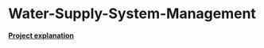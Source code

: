 # Water-Supply-System-Management
[**Project explanation**](https://github.com/guilhermecposantos/Water-Supply-System-Management/blob/main/docs/presentation/DA_projeto_1.pdf)
